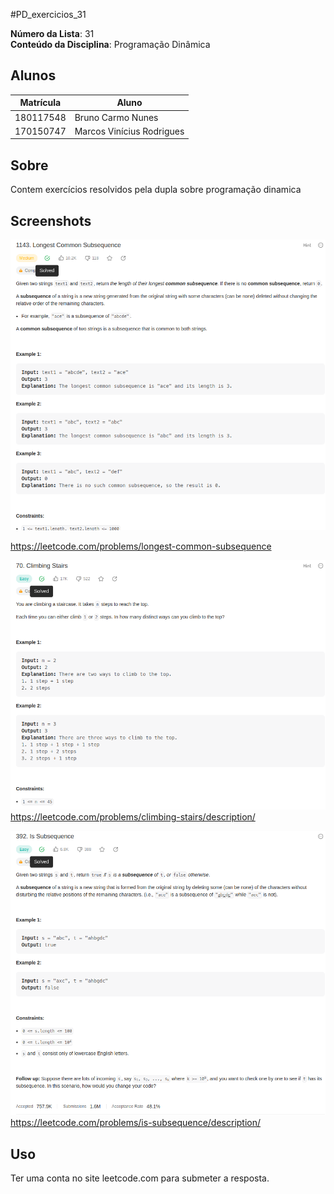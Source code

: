 #PD_exercicios_31


**Número da Lista**: 31<br>
**Conteúdo da Disciplina**: Programação Dinâmica <br>

## Alunos
|Matrícula | Aluno |
| -- | -- |
| 180117548  | Bruno Carmo Nunes |
| 170150747 |  Marcos Vinícius Rodrigues |

## Sobre 
Contem exercícios resolvidos pela dupla sobre programação dinamica

## Screenshots
![1143.png](./img/1143.png)

https://leetcode.com/problems/longest-common-subsequence

![image](./img/70.png)
https://leetcode.com/problems/climbing-stairs/description/

![image](./img/392.png)
https://leetcode.com/problems/is-subsequence/description/
## Uso 
Ter uma conta no site leetcode.com para submeter a resposta.